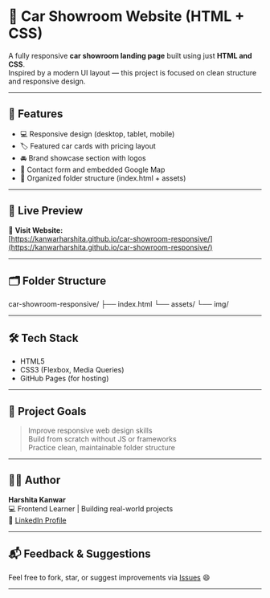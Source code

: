 # 🚗 Car Showroom Website (HTML + CSS)

A fully responsive **car showroom landing page** built using just **HTML and CSS**.  
Inspired by a modern UI layout — this project is focused on clean structure and responsive design.

---

## 🌟 Features

- 💻 Responsive design (desktop, tablet, mobile)
- 🏷️ Featured car cards with pricing layout
- 🚘 Brand showcase section with logos
- 📍 Contact form and embedded Google Map
- 📁 Organized folder structure (index.html + assets)

---

## 📸 Live Preview

🔗 **Visit Website:**  
[https://kanwarharshita.github.io/car-showroom-responsive/](https://kanwarharshita.github.io/car-showroom-responsive/)

---

## 🗂️ Folder Structure
car-showroom-responsive/
├── index.html
└── assets/
└── img/


---

## 🛠️ Tech Stack

- HTML5  
- CSS3 (Flexbox, Media Queries)  
- GitHub Pages (for hosting)

---

## 📌 Project Goals

> Improve responsive web design skills  
> Build from scratch without JS or frameworks  
> Practice clean, maintainable folder structure

---

## 🙋‍♀️ Author

**Harshita Kanwar**  
💻 Frontend Learner | Building real-world projects  
🔗 [LinkedIn Profile](https://www.linkedin.com/in/kanwarharshita)

---

## 📬 Feedback & Suggestions

Feel free to fork, star, or suggest improvements via [Issues](https://github.com/kanwarharshita/car-showroom-responsive/issues) 😄

---




